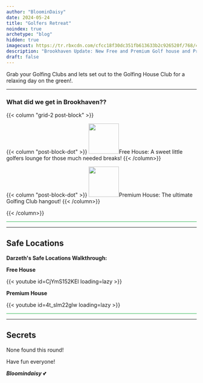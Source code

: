 ```yaml
---
author: "BloominDaisy"
date: 2024-05-24
title: "Golfers Retreat"
noindex: true
archetype: "blog"
hidden: true
imagecust: https://tr.rbxcdn.com/cfcc18f30dc351fb613633b2c926520f/768/432/Image/Png
description: "Brookhaven Update: New Free and Premium Golf house and Prop limit raised to 5 more props on Public Servers."
draft: false
---
```


Grab your Golfing Clubs and lets set out to the Golfing House Club for a relaxing day on the green!.

---

### What did we get in Brookhaven??

{{< column "grid-2 post-block" >}}

{{< column "post-block-dot" >}}
<img src="/images/blog/free_house_golf_icon.png" loading="lazy" style="width: 80px; height: 80px;">Free House: A sweet little golfers lounge for those much needed breaks!
{{< /column>}}

{{< column "post-block-dot" >}}
<img src="/images/blog/premium_house_golf_icon.png" loading="lazy" style="width: 80px; height: 80px;">Premium House: The ultimate Golfing Club hangout!
{{< /column>}}

{{< /column>}}


<hr style="background-color: #28b44c" size=8 class="post-block">

---

## Safe Locations

**Darzeth's Safe Locations Walkthrough:**

<div class="grid-2 post-vid-dot">

**Free House** <div class="grid-1">{{< youtube id=CjYmS152KEI loading=lazy >}}</div>

**Premium House** <div class="grid-1">{{< youtube id=4t_slm22glw loading=lazy >}}</div>
</div>


<hr style="background-color: #28b44c" size=8 class="post-block">

---

## Secrets

None found this round!

Have fun everyone!

_**Bloomindaisy**_ <span class="nowrap"><span class="emojify">💕</span>
